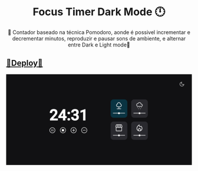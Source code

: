 <h1 align="center">Focus Timer Dark Mode 🕛</h1>
<p align="center">🚀 Contador baseado na técnica Pomodoro, aonde é possivel incrementar e decrementar minutos, reproduzir e pausar sons  de ambiente, e alternar entre Dark e Light mode🚀</p>

<a href="https://chrishenderson07.github.io/focus-timer-dark-mode/"><h2>🔗Deploy🔗</h2></a>

![Imagem de capa do Timer Focus](./assets/captura.png)
